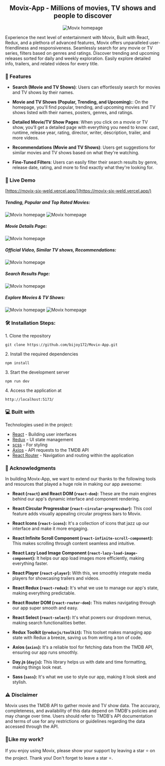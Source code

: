 <h2 align="center">
<strong color="green">Movix-App</strong> - Millions of movies, TV shows and people to discover</h2>

<p align="center"><img src="./src/assets/screenShort/1.JPG" alt="Movix homepage"></p>

<p>Experience the next level of entertainment with Movix, Built with React, Redux, and a plethora of advanced features, Movix offers unparalleled user-friendliness and responsiveness. Seamlessly search for any movie or TV series, filters based on genres and ratings. Discover trending and upcoming releases sorted for daily and weekly exploration. Easily explore detailed info, trailers, and related videos for every title.</p>

<h3 color="green">📝 Features</h3>

- <strong>Search (Movie and TV Shows)</strong>: Users can effortlessly search for movies and TV shows by their names.

- <strong>Movie and TV Shows (Popular, Trending, and Upcoming):</strong>: On the homepage, you'll find popular, trending, and upcoming movies and TV shows listed with their names, posters, genres, and ratings.

- <strong>Detailed Movie/TV Show Pages</strong>: When you click on a movie or TV show, you'll get a detailed page with everything you need to know: cast, runtime, release year, rating, director, writer, description, trailer, and more videos.

- <strong>Recommendations (Movie and TV Shows)</strong>: Users get suggestions for similar movies and TV shows based on what they're watching.

- <strong>Fine-Tuned Filters</strong>: Users can easily filter their search results by genre, release date, rating, and more to find exactly what they're looking for.

<h3 color="green">🚀 Live Demo</h3>

[https://movix-six-weld.vercel.app/](https://movix-six-weld.vercel.app/)

<h5 color="green">Tending, Popular and Top Rated Movies:</h5>

<img src="./src/assets/screenShort/2.JPG" alt="Movix homepage">
<img src="./src/assets/screenShort/3.JPG" alt="Movix homepage">

<h5 color="green">Movie Details Page:</h5>

<img src="./src/assets/screenShort/4.JPG" alt="Movix homepage">

<h5 color="green">Official Video, Similar TV shows, Recommendations:</h5>

<img src="./src/assets/screenShort/5.JPG" alt="Movix homepage">

<h5 color="green">Search Results Page:</h5>

<img src="./src/assets/screenShort/6.JPG" alt="Movix homepage">

<h5 color="green">Explore Movies & TV Shows:</h5>

<img src="./src/assets/screenShort/7.JPG" alt="Movix homepage">
<img src="./src/assets/screenShort/8.JPG" alt="Movix homepage">

<h3 color="green">🛠️ Installation Steps:</h3>

<p>1. Clone the repository</p>

```
git clone https://github.com/bijoy172/Movix-App.git
```

<p>2. Install the required dependencies </p>

```
npm install
```

<p>3. Start the development server</p>

```
npm run dev
```

<p>4. Access the application at</p>

```
http://localhost:5173/
```

<h3 color="green">💻 Built with</h3>

Technologies used in the project:

- [React](#) - Building user interfaces
- [Redux](#) - UI state management
- [scss](#) - For styling
- [Axios](#) - API requests to the TMDB API
- [React Router](#) - Navigation and routing within the application

<h3 color="green">🙏 Acknowledgments</h3>

In building Movix-App, we want to extend our thanks to the following tools and resources that played a huge role in making our app awesome:

- **React (`react`) and React DOM (`react-dom`):** These are the main engines behind our app's dynamic interface and component rendering.

- **React Circular Progressbar (`react-circular-progressbar`):** This cool feature adds visually appealing circular progress bars to Movix.

- **React Icons (`react-icons`):** It's a collection of icons that jazz up our interface and make it more engaging.

- **React Infinite Scroll Component (`react-infinite-scroll-component`):** This makes scrolling through content seamless and intuitive.

- **React Lazy Load Image Component (`react-lazy-load-image-component`):** It helps our app load images more efficiently, making everything faster.

- **React Player (`react-player`):** With this, we smoothly integrate media players for showcasing trailers and videos.

- **React Redux (`react-redux`):** It's what we use to manage our app's state, making everything predictable.

- **React Router DOM (`react-router-dom`):** This makes navigating through our app super smooth and easy.

- **React Select (`react-select`):** It's what powers our dropdown menus, making search functionalities better.

- **Redux Toolkit (`@reduxjs/toolkit`):** This toolset makes managing app state with Redux a breeze, saving us from writing a ton of code.

- **Axios (`axios`):** It's a reliable tool for fetching data from the TMDB API, ensuring our app runs smoothly.

- **Day.js (`dayjs`):** This library helps us with date and time formatting, making things look neat.

- **Sass (`sass`):** It's what we use to style our app, making it look sleek and stylish.

<h3 color="green">⚠️ Disclaimer</h3>

Movix uses the TMDB API to gather movie and TV show data. The accuracy, completeness, and availability of this data depend on TMDB's policies and may change over time. Users should refer to TMDB's API documentation and terms of use for any restrictions or guidelines regarding the data accessed through the API.

<h3 color="green">💖Like my work?</h3>

If you enjoy using Movix, please show your support by leaving a star ⭐️ on the project. Thank you! Don't forget to leave a star ⭐️.

